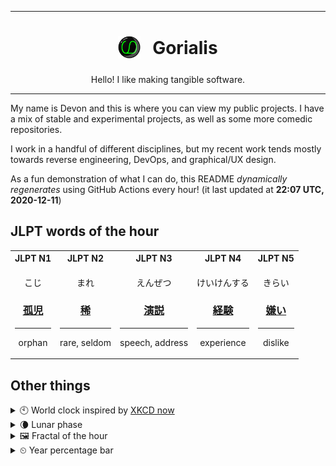 ***

<h1 align="center">
<sub>
    <img src="readme/resources/avatar.png" height="36">
</sub>
&nbsp;
Gorialis
</h1>
<p align="center">
Hello! I like making tangible software.
</p>

***

My name is Devon and this is where you can view my public projects. I have a mix of stable and experimental projects, as well as some more comedic repositories.

I work in a handful of different disciplines, but my recent work tends mostly towards reverse engineering, DevOps, and graphical/UX design.

As a fun demonstration of what I can do, this README *dynamically regenerates* using GitHub Actions every hour! (it last updated at **22:07 UTC, 2020-12-11**)

<h2>JLPT words of the hour</h2>
<table>
    <tr>
        <th>JLPT N1</th>
        <th>JLPT N2</th>
        <th>JLPT N3</th>
        <th>JLPT N4</th>
        <th>JLPT N5</th>
    </tr>
    <tr>
        <td>
            <p align="center">こじ</p>
            <h3 align="center"><b><a href="https://jisho.org/search/%E5%AD%A4%E5%85%90">孤児</a></b></h3>
            <hr>
            <p align="center">orphan</p>
        </td>
        <td>
            <p align="center">まれ</p>
            <h3 align="center"><b><a href="https://jisho.org/search/%E7%A8%80">稀</a></b></h3>
            <hr>
            <p align="center">rare,<wbr> seldom</p>
        </td>
        <td>
            <p align="center">えんぜつ</p>
            <h3 align="center"><b><a href="https://jisho.org/search/%E6%BC%94%E8%AA%AC">演説</a></b></h3>
            <hr>
            <p align="center">speech,<wbr> address</p>
        </td>
        <td>
            <p align="center">けいけんする</p>
            <h3 align="center"><b><a href="https://jisho.org/search/%E7%B5%8C%E9%A8%93">経験</a></b></h3>
            <hr>
            <p align="center">experience</p>
        </td>
        <td>
            <p align="center">きらい</p>
            <h3 align="center"><b><a href="https://jisho.org/search/%E5%AB%8C%E3%81%84">嫌い</a></b></h3>
            <hr>
            <p align="center">dislike</p>
        </td>
    </tr>
</table>

<h2>Other things</h2>
<details>
<summary>🕙  World clock inspired by <a href="https://xkcd.com/now">XKCD now</a></summary>

> <img src="generated/now.png" width="512">

</details>
<details>
<summary>🌘 Lunar phase</summary>

The moon is approximately 92.71% through its phase (Waning Crescent).

</details>
<details>
<summary>&#x1f5bc; Fractal of the hour</summary>

> <img src="generated/fractal.png" width="512">

</details>
<details>
<summary>&#x23f2; Year percentage bar</summary>
<pre><code>2020 [██████████████████▁▁] 94.51%</code></pre>
</details>
